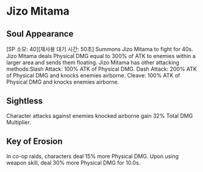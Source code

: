 # Jizo Mitama

## Soul Appearance

[SP 소모: 40][재사용 대기 시간: 50초] Summons Jizo Mitama to fight for 40s. Jizo Mitama deals Physical DMG equal to 300% of ATK to enemies within a larger area and sends them floating. Jizo Mitama has other attacking methods:Slash Attack: 100% ATK of Physical DMG.
Dash Attack: 200% ATK of Physical DMG and knocks enemies airborne.
Cleave: 100% ATK of Physical DMG and knocks enemies airborne.

## Sightless

Character attacks against enemies knocked airborne gain 32% Total DMG Multiplier.

## Key of Erosion

In co-op raids, characters deal 15% more Physical DMG. Upon using weapon skill, deal 30% more Physical DMG for 10.0s.
